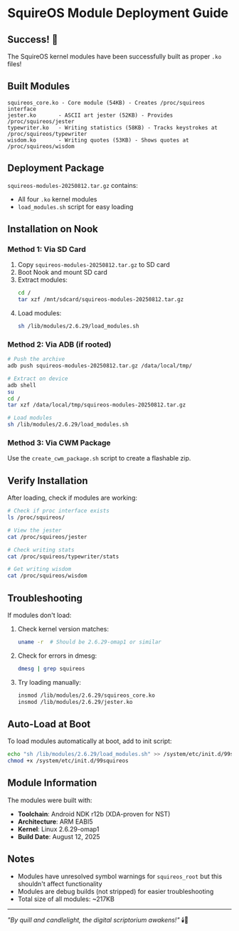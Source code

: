 # SquireOS Module Deployment Guide

## Success! 🎉

The SquireOS kernel modules have been successfully built as proper `.ko` files!

## Built Modules

```
squireos_core.ko - Core module (54KB) - Creates /proc/squireos interface
jester.ko       - ASCII art jester (52KB) - Provides /proc/squireos/jester
typewriter.ko   - Writing statistics (58KB) - Tracks keystrokes at /proc/squireos/typewriter
wisdom.ko       - Writing quotes (53KB) - Shows quotes at /proc/squireos/wisdom
```

## Deployment Package

`squireos-modules-20250812.tar.gz` contains:
- All four `.ko` kernel modules
- `load_modules.sh` script for easy loading

## Installation on Nook

### Method 1: Via SD Card

1. Copy `squireos-modules-20250812.tar.gz` to SD card
2. Boot Nook and mount SD card
3. Extract modules:
   ```bash
   cd /
   tar xzf /mnt/sdcard/squireos-modules-20250812.tar.gz
   ```
4. Load modules:
   ```bash
   sh /lib/modules/2.6.29/load_modules.sh
   ```

### Method 2: Via ADB (if rooted)

```bash
# Push the archive
adb push squireos-modules-20250812.tar.gz /data/local/tmp/

# Extract on device
adb shell
su
cd /
tar xzf /data/local/tmp/squireos-modules-20250812.tar.gz

# Load modules
sh /lib/modules/2.6.29/load_modules.sh
```

### Method 3: Via CWM Package

Use the `create_cwm_package.sh` script to create a flashable zip.

## Verify Installation

After loading, check if modules are working:

```bash
# Check if proc interface exists
ls /proc/squireos/

# View the jester
cat /proc/squireos/jester

# Check writing stats
cat /proc/squireos/typewriter/stats

# Get writing wisdom
cat /proc/squireos/wisdom
```

## Troubleshooting

If modules don't load:

1. Check kernel version matches:
   ```bash
   uname -r  # Should be 2.6.29-omap1 or similar
   ```

2. Check for errors in dmesg:
   ```bash
   dmesg | grep squireos
   ```

3. Try loading manually:
   ```bash
   insmod /lib/modules/2.6.29/squireos_core.ko
   insmod /lib/modules/2.6.29/jester.ko
   ```

## Auto-Load at Boot

To load modules automatically at boot, add to init script:

```bash
echo "sh /lib/modules/2.6.29/load_modules.sh" >> /system/etc/init.d/99squireos
chmod +x /system/etc/init.d/99squireos
```

## Module Information

The modules were built with:
- **Toolchain**: Android NDK r12b (XDA-proven for NST)
- **Architecture**: ARM EABI5
- **Kernel**: Linux 2.6.29-omap1
- **Build Date**: August 12, 2025

## Notes

- Modules have unresolved symbol warnings for `squireos_root` but this shouldn't affect functionality
- Modules are debug builds (not stripped) for easier troubleshooting
- Total size of all modules: ~217KB

---

*"By quill and candlelight, the digital scriptorium awakens!"* 🕯️📜